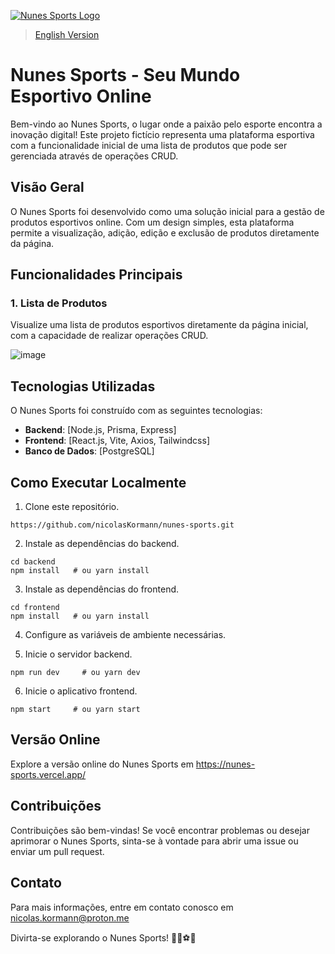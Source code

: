 
[![Nunes Sports Logo](https://github.com/nicolasKormann/nunes-sports/assets/104602223/1ca80008-5b7b-4a4a-aded-264f7c8991d8)](https://nunes-sports.vercel.app/)

> [English Version](README.md)

 
# Nunes Sports - Seu Mundo Esportivo Online

Bem-vindo ao Nunes Sports, o lugar onde a paixão pelo esporte encontra a inovação digital! Este projeto fictício representa uma plataforma esportiva com a funcionalidade inicial de uma lista de produtos que pode ser gerenciada através de operações CRUD.

## Visão Geral

O Nunes Sports foi desenvolvido como uma solução inicial para a gestão de produtos esportivos online. Com um design simples, esta plataforma permite a visualização, adição, edição e exclusão de produtos diretamente da página.

## Funcionalidades Principais

### 1. Lista de Produtos
Visualize uma lista de produtos esportivos diretamente da página inicial, com a capacidade de realizar operações CRUD.

![image](https://github.com/nicolasKormann/nunes-sports/assets/104602223/4c6a2c0c-c2a9-46ba-832c-04d31fa4e0c1)


## Tecnologias Utilizadas

O Nunes Sports foi construído com as seguintes tecnologias:

- **Backend**: [Node.js, Prisma, Express]
- **Frontend**: [React.js, Vite, Axios, Tailwindcss]
- **Banco de Dados**: [PostgreSQL]

## Como Executar Localmente

1. Clone este repositório.

```
https://github.com/nicolasKormann/nunes-sports.git
```

2. Instale as dependências do backend.

```
cd backend
npm install   # ou yarn install
```

3. Instale as dependências do frontend.
   
```
cd frontend
npm install   # ou yarn install
```

4. Configure as variáveis de ambiente necessárias.

5. Inicie o servidor backend.
   
```
npm run dev     # ou yarn dev
```

6. Inicie o aplicativo frontend.
   
```
npm start     # ou yarn start
```

## Versão Online

Explore a versão online do Nunes Sports em https://nunes-sports.vercel.app/

## Contribuições
Contribuições são bem-vindas! Se você encontrar problemas ou desejar aprimorar o Nunes Sports, sinta-se à vontade para abrir uma issue ou enviar um pull request.

## Contato
Para mais informações, entre em contato conosco em nicolas.kormann@proton.me

Divirta-se explorando o Nunes Sports! 🚀🏀⚽🏈






